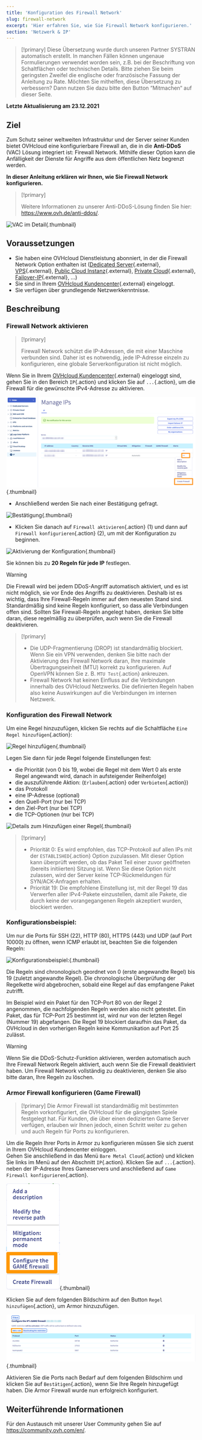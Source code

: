 ```yaml
---
title: 'Konfiguration des Firewall Network'
slug: firewall-network
excerpt: 'Hier erfahren Sie, wie Sie Firewall Network konfigurieren.'
section: 'Netzwerk & IP'
---
```


> [!primary]
> Diese Übersetzung wurde durch unseren Partner SYSTRAN automatisch erstellt. In manchen Fällen können ungenaue Formulierungen verwendet worden sein, z.B. bei der Beschriftung von Schaltflächen oder technischen Details. Bitte ziehen Sie beim geringsten Zweifel die englische oder französische Fassung der Anleitung zu Rate. Möchten Sie mithelfen, diese Übersetzung zu verbessern? Dann nutzen Sie dazu bitte den Button “Mitmachen“ auf dieser Seite.
>

**Letzte Aktualisierung am 23.12.2021**

## Ziel

Zum Schutz seiner weltweiten Infrastruktur und der Server seiner Kunden bietet OVHcloud eine konfigurierbare Firewall an, die in die **Anti-DDoS** (VAC) Lösung integriert ist: Firewall Network. Mithilfe dieser Option kann die Anfälligkeit der Dienste für Angriffe aus dem öffentlichen Netz begrenzt werden.

**In dieser Anleitung erklären wir Ihnen, wie Sie Firewall Network konfigurieren.**


> [!primary]
>
> Weitere Informationen zu unserer Anti-DDoS-Lösung finden Sie hier: <https://www.ovh.de/anti-ddos/>.
> 

![VAC im Detail](images/vac-inside.png){.thumbnail}


## Voraussetzungen

- Sie haben eine OVHcloud Dienstleistung abonniert, in der die Firewall Network Option enthalten ist ([Dedicated Server](https://www.ovh.de/dedicated_server/){.external}, [VPS](https://www.ovh.de/virtual_server/){.external}, [Public Cloud Instanz](https://www.ovh.de/public-cloud/instances/){.external}, [Private Cloud](https://www.ovh.de/private-cloud/){.external}, [Failover-IP](https://www.ovh.de/dedicated_server/ip_failover.xml){.external}, ...)
- Sie sind in Ihrem [OVHcloud Kundencenter](https://www.ovh.com/auth/?action=gotomanager&from=https://www.ovh.de/&ovhSubsidiary=de){.external} eingeloggt.
- Sie verfügen über grundlegende Netzwerkkenntnisse.


## Beschreibung

### Firewall Network aktivieren

> [!primary]
>
> Firewall Network schützt die IP-Adressen, die mit einer Maschine verbunden sind. Daher ist es notwendig, jede IP-Adresse einzeln zu konfigurieren, eine globale Serverkonfiguration ist nicht möglich.
> 

Wenn Sie in Ihrem [OVHcloud Kundencenter](https://www.ovh.com/auth/?action=gotomanager&from=https://www.ovh.de/&ovhSubsidiary=de){.external} eingeloggt sind, gehen Sie in den Bereich `IP`{.action} und klicken Sie auf `...`{.action}, um die Firewall für die gewünschte IPv4-Adresse zu aktivieren.

![Aktivierung der Firewall Network](images/firewall_creation.png){.thumbnail}

- Anschließend werden Sie nach einer Bestätigung gefragt.

![Bestätigung](images/creationvalid.png){.thumbnail}

- Klicken Sie danach auf `Firewall aktivieren`{.action} (1) und dann auf `Firewall konfigurieren`{.action} (2), um mit der Konfiguration zu beginnen.

![Aktivierung der Konfiguration](images/activationconfig.png){.thumbnail}

Sie können bis zu **20 Regeln für jede IP** festlegen.


> [!warning]
>
> Die Firewall wird bei jedem DDoS-Angriff automatisch aktiviert, und es ist nicht möglich, sie vor Ende des Angriffs zu deaktivieren. Deshalb ist es wichtig, dass Ihre Firewall-Regeln immer auf dem neuesten Stand sind.
> Standardmäßig sind keine Regeln konfiguriert, so dass alle Verbindungen offen sind.
> Sollten Sie Firewall-Regeln angelegt haben, denken Sie bitte daran, diese regelmäßig zu überprüfen, auch wenn Sie die Firewall deaktivieren.
> 



> [!primary]
>
> - Die UDP-Fragmentierung (DROP) ist standardmäßig blockiert. Wenn Sie ein VPN verwenden, denken Sie bitte nach der Aktivierung des Firewall Network daran, Ihre maximale Übertragungseinheit (MTU) korrekt zu konfigurieren. Auf OpenVPN können Sie z. B. `MTU Test`{.action} ankreuzen.
> - Firewall Network hat keinen Einfluss auf die Verbindungen innerhalb des OVHcloud Netzwerks. Die definierten Regeln haben also keine Auswirkungen auf die Verbindungen im internen Netzwerk.
>


### Konfiguration des Firewall Network

Um eine Regel hinzuzufügen, klicken Sie rechts auf die Schaltfläche `Eine Regel hinzufügen`{.action}:


![Regel hinzufügen](images/ajoutregle1.png){.thumbnail}

Legen Sie dann für jede Regel folgende Einstellungen fest:

- die Priorität (von 0 bis 19, wobei die Regel mit dem Wert 0 als erste Regel angewandt wird, danach in aufsteigender Reihenfolge)
- die auszuführende Aktion: (`Erlauben`{.action} oder `Verbieten`{.action})
- das Protokoll
- eine IP-Adresse (optional)
- den Quell-Port (nur bei TCP)
- den Ziel-Port (nur bei TCP)
- die TCP-Optionen (nur bei TCP)


![Details zum Hinzufügen einer Regel](images/ajoutregle4.png){.thumbnail}


> [!primary]
>
> - Priorität 0: Es wird empfohlen, das TCP-Protokoll auf allen IPs mit der `ESTABLISHED`{.action} Option zuzulassen. Mit dieser Option kann überprüft werden, ob das Paket Teil einer zuvor geöffneten (bereits initiierten) Sitzung ist. Wenn Sie diese Option nicht zulassen, wird der Server keine TCP-Rückmeldungen für SYN/ACK-Anfragen erhalten.
> - Priorität 19: Die empfohlene Einstellung ist, mit der Regel 19 das Verwerfen aller IPv4-Pakete einzustellen, damit alle Pakete, die durch keine der vorangegangenen Regeln akzeptiert wurden, blockiert werden.
> 


### Konfigurationsbeispiel:

Um nur die Ports für SSH (22), HTTP (80), HTTPS (443) und UDP (auf Port 10000) zu öffnen, wenn ICMP erlaubt ist, beachten Sie die folgenden Regeln:

![Konfigurationsbeispiel:](images/exemple.png){.thumbnail}

Die Regeln sind chronologisch geordnet von 0 (erste angewandte Regel) bis 19 (zuletzt angewandte Regel). Die chronologische Überprüfung der Regelkette wird abgebrochen, sobald eine Regel auf das empfangene Paket zutrifft.

Im Beispiel wird ein Paket für den TCP-Port 80 von der Regel 2 angenommen, die nachfolgenden Regeln werden also nicht getestet. Ein Paket, das für TCP-Port 25 bestimmt ist, wird nur von der letzten Regel (Nummer 19) abgefangen. Die Regel 19 blockiert daraufhin das Paket, da OVHcloud in den vorherigen Regeln keine Kommunikation auf Port 25 zulässt.

> [!warning]
>
> Wenn Sie die DDoS-Schutz-Funktion aktivieren, werden automatisch auch Ihre Firewall Network Regeln aktiviert, auch wenn Sie die Firewall deaktiviert haben. Um Firewall Network vollständig zu deaktivieren, denken Sie also bitte daran, Ihre Regeln zu löschen.
> 

### Armor Firewall konfigurieren (Game Firewall)

> [!primary]
> Die Armor Firewall ist standardmäßig mit bestimmten Regeln vorkonfiguriert, die OVHcloud für die gängigsten Spiele festgelegt hat. Für Kunden, die über einen dedizierten Game Server verfügen, erlauben wir Ihnen jedoch, einen Schritt weiter zu gehen und auch Regeln für Ports zu konfigurieren.
>

Um die Regeln Ihrer Ports in Armor zu konfigurieren müssen Sie sich zuerst in Ihrem OVHcloud Kundencenter einloggen.<br>
Gehen Sie anschließend in das Menü `Bare Metal Cloud`{.action} und klicken Sie links im Menü auf den Abschnitt `IP`{.action}. Klicken Sie auf `...`{.action}. neben der IP-Adresse Ihres Gameservers und anschließend auf `Game Firewall konfigurieren`{.action}.

![Game_wall](images/GAMEwall2021.png){.thumbnail}

Klicken Sie auf dem folgenden Bildschirm auf den Button `Regel hinzufügen`{.action}, um Armor hinzuzufügen.

![configure_Armor](images/ConfigureArmor2021.png){.thumbnail}

Aktivieren Sie die Ports nach Bedarf auf dem folgenden Bildschirm und klicken Sie auf `Bestätigen`{.action}, wenn Sie Ihre Regeln hinzugefügt haben. Die Armor Firewall wurde nun erfolgreich konfiguriert.

## Weiterführende Informationen

Für den Austausch mit unserer User Community gehen Sie auf <https://community.ovh.com/en/>.
